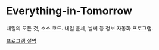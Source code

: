 # Everything-in-Tomorrow
내일의 모든 것, 소스 코드. 내일 운세, 날씨 등 정보 자동화 프로그램.

[프로그램 설명](https://csexy-1365.tistory.com/189)
